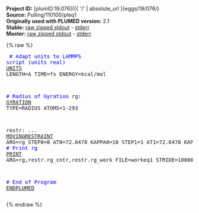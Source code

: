 **Project ID:** [plumID:19.076]({{ '/' | absolute_url }}eggs/19/076/)  
**Source:** Pulling/110100/pleq1  
**Originally used with PLUMED version:** 2.1  
**Stable:** [raw zipped stdout](pleq1.plumed.stdout.txt.zip) - [stderr](pleq1.plumed.stderr)  
**Master:** [raw zipped stdout](pleq1.plumed_master.stdout.txt.zip) - [stderr](pleq1.plumed_master.stderr)  

{% raw %}<pre>
<span style="color:blue"># Adapt units to LAMMPS script (units real)</span>
<a href="https://plumed.github.io/doc-master/user-doc/html/_u_n_i_t_s.html">UNITS</a> LENGTH=A TIME=fs ENERGY=kcal/mol

<span style="color:blue"># Radius of Gyration</span>
rg: <a href="https://plumed.github.io/doc-master/user-doc/html/_g_y_r_a_t_i_o_n.html">GYRATION</a> TYPE=RADIUS ATOMS=1-293


restr: ...
        <a href="https://plumed.github.io/doc-master/user-doc/html/_m_o_v_i_n_g_r_e_s_t_r_a_i_n_t.html">MOVINGRESTRAINT</a>
        ARG=rg
        STEP0=0 AT0=72.6478 KAPPA0=10
        STEP1=1 AT1=72.6478 KAPPA1=10
...
<span style="color:blue"># Print rg</span>
<a href="https://plumed.github.io/doc-master/user-doc/html/_p_r_i_n_t.html">PRINT</a> ARG=rg,restr.rg_cntr,restr.rg_work FILE=workeq1 STRIDE=100000

<span style="color:blue"># End of Program</span>
<a href="https://plumed.github.io/doc-master/user-doc/html/_e_n_d_p_l_u_m_e_d.html">ENDPLUMED</a>
</pre>{% endraw %}
